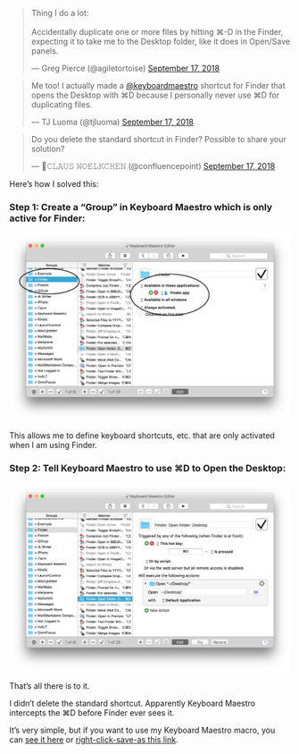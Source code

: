
<blockquote class="twitter-tweet" data-lang="en"><p lang="en" dir="ltr">Thing I do a lot:<br><br>Accidentally duplicate one or more files by hitting ⌘-D in the Finder, expecting it to take me to the Desktop folder, like it does in Open/Save panels.</p>&mdash; Greg Pierce (@agiletortoise) <a href="https://twitter.com/agiletortoise/status/1041729096340971520?ref_src=twsrc%5Etfw">September 17, 2018</a></blockquote>

<blockquote class="twitter-tweet" data-lang="en"><p lang="en" dir="ltr">Me too! I actually made a <a href="https://twitter.com/keyboardmaestro?ref_src=twsrc%5Etfw">@keyboardmaestro</a> shortcut for Finder that opens the Desktop with ⌘D because I personally never use ⌘D for duplicating files.</p>&mdash; TJ Luoma (@tjluoma) <a href="https://twitter.com/tjluoma/status/1041765429180620801?ref_src=twsrc%5Etfw">September 17, 2018</a></blockquote>

<blockquote class="twitter-tweet" data-lang="en"><p lang="en" dir="ltr">Do you delete the standard shortcut in Finder? Possible to share your solution?</p>&mdash; 🚩𝙲𝙻𝙰𝚄𝚂 𝚆𝙾𝙴𝙻𝙺𝙲𝙷𝙴𝙽 (@confluencepoint) <a href="https://twitter.com/confluencepoint/status/1041808897697296384?ref_src=twsrc%5Etfw">September 17, 2018</a></blockquote>

Here’s how I solved this:

### Step 1: Create a “Group” in Keyboard Maestro which is only active for Finder:

![](Keyboard-Maestro-Create-Finder-Only-Group.png)

This allows me to define keyboard shortcuts, etc. that are only activated when I am using Finder.

### Step 2: Tell Keyboard Maestro to use ⌘D to Open the Desktop:

![](Keyboard-Maestro-CMD-D-for-Desktop.png)

That’s all there is to it.

I didn’t delete the standard shortcut. Apparently Keyboard Maestro intercepts the ⌘D before Finder ever sees it.

[Keyboard Maestro]: http://www.keyboardmaestro.com/main/

It’s very simple, but if you want to use my Keyboard Maestro macro, you can [see it here](finder-cmd-d-for-desktop.kmmacros) or [right-click-save-as this link](https://raw.githubusercontent.com/tjluoma/keyboard-maestro/master/finder/cmd-d-for-desktop/finder-cmd-d-for-desktop.kmmacros).

